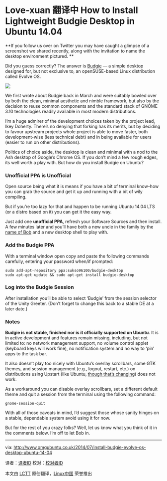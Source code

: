 Love-xuan 翻译中
How to Install Lightweight Budgie Desktop in Ubuntu 14.04
================================================================================
**If you follow us over on Twitter you may have caught a glimpse of a screenshot we shared recently, along with the invitation to name the desktop environment pictured. **

Did you guess correctly? The answer is [Budgie][1] — a simple desktop designed for, but not exclusive to, an openSUSE-based Linux distribution called Evolve OS.

![](http://www.omgubuntu.co.uk/wp-content/uploads/2014/07/BsCvTxJIcAAPjUR.png-large.png)

We first wrote about Budgie back in March and were suitably bowled over by both the clean, minimal aesthetic and nimble framework, but also by the decision to reuse common components and the standard stack of GNOME 3.10 technologies readily available in most modern distributions.

I’m a huge admirer of the development choices taken by the project lead, Ikey Doherty. There’s no denying that forking has its merits, but by deciding to favour upstream projects whole project is able to move faster, both development-wise (less technical debt) and in being available for users (easier to run on other distributions).

Politics of choice aside, the desktop is clean and minimal with a nod to the Ash desktop of Google’s Chrome OS. If you don’t mind a few rough edges, its well worth a play with. But how do you install Budgie on Ubuntu?

### Unofficial PPA is Unofficial ###

Open source being what it is means if you have a bit of terminal know-how you can grab the source and get it up and running with a bit of wily compiling.

But if you’re too lazy for that and happen to be running Ubuntu 14.04 LTS (or a distro based on it) you can get it the easy way.

Just add one **unofficial PPA**, refresh your Software Sources and then install. A few minutes later and you’ll have both a new uncle in the family by the [name of Bob][2] and a new desktop shell to play with.

### Add the Budgie PPA ###

With a terminal window open copy and paste the following commands carefully, entering your password when/if prompted:

    sudo add-apt-repository ppa:sukso96100/budgie-desktop
    sudo apt-get update && sudo apt-get install budgie-desktop

### Log into the Budgie Session ###

After installation you’ll be able to select ‘Budgie’ from the session selector of the Unity Greeter. (Don’t forget to change this back to a stable DE at a later date.)

### Notes ###

**Budgie is not stable, finished nor is it officially supported on Ubuntu**. It is in active development and features remain missing, including, but not limited to: no network management support, no volume control applet (keyboard keys will work fine), no notification system and no way to ‘pin’ apps to the task bar.

It also doesn’t play too nicely with Ubuntu’s overlay scrollbars, some GTK themes, and session management (e.g., logout, restart, etc.) on distributions using Upstart (like Ubuntu, [though that’s changing][3]) does not work.

As a workaround you can disable overlay scrollbars, set a different default theme and quit a session from the terminal using the following command:

    gnome-session-quit

With all of those caveats in mind, I’d suggest those whose sanity hinges on a stable, dependable system avoid using it for now.

But for the rest of you crazy folks? Well, let us know what you think of it in the comments below. I’m off to let Bob in.

--------------------------------------------------------------------------------

via: http://www.omgubuntu.co.uk/2014/07/install-budgie-evolve-os-desktop-ubuntu-14-04

译者：[译者ID](https://github.com/译者ID) 校对：[校对者ID](https://github.com/校对者ID)

本文由 [LCTT](https://github.com/LCTT/TranslateProject) 原创翻译，[Linux中国](http://linux.cn/) 荣誉推出

[1]:http://www.omgubuntu.co.uk/2014/03/budgie-desktop-chrome-os-like
[2]:http://en.wikipedia.org/wiki/Bob
[3]:http://www.omgubuntu.co.uk/2014/02/ubuntu-debian-switching-systemd